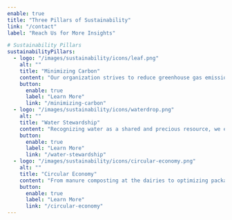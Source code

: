 ```yaml
---
enable: true
title: "Three Pillars of Sustainability"
link: "/contact"
label: "Reach Us for More Insights"

# Sustainability Pillars
sustainabilityPillars:
  - logo: "/images/sustainability/icons/leaf.png"
    alt: ""
    title: "Minimizing Carbon"
    content: "Our organization strives to reduce greenhouse gas emissions and optimize resource use throughout all its operations..."
    button:
      enable: true
      label: "Learn More"
      link: "/minimizing-carbon"
  - logo: "/images/sustainability/icons/waterdrop.png"
    alt: ""
    title: "Water Stewardship"
    content: "Recognizing water as a shared and precious resource, we emphasizes multi-use and recycling systems for both dairies..."
    button:
      enable: true
      label: "Learn More"
      link: "/water-stewardship"
  - logo: "/images/sustainability/icons/circular-economy.png"
    alt: ""
    title: "Circular Economy"
    content: "From manure composting at the dairies to optimizing packaging design for manufacturing, we strive to minimize waste..."
    button:
      enable: true
      label: "Learn More"
      link: "/circular-economy"
---
```

